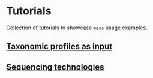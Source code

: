 # Tutorials
Collection of tutorials to showcase `mess` usage examples.

## [Taxonomic profiles as input](profilers/index.md)

## [Sequencing technologies](seqtech/index.md)




